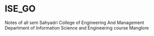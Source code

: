 # ISE_GO
Notes of all sem Sahyadri College of Engineering And Management Department of Information Science and Engineering course Manglore
